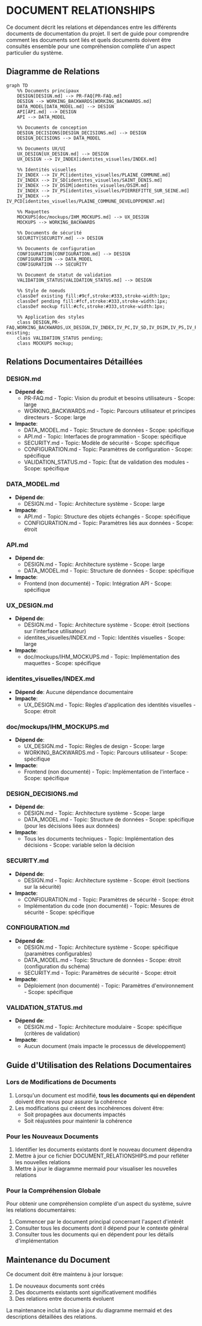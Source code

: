 # DOCUMENT RELATIONSHIPS

Ce document décrit les relations et dépendances entre les différents documents de documentation du projet. Il sert de guide pour comprendre comment les documents sont liés et quels documents doivent être consultés ensemble pour une compréhension complète d'un aspect particulier du système.

## Diagramme de Relations

```mermaid
graph TD
    %% Documents principaux
    DESIGN[DESIGN.md] --> PR-FAQ[PR-FAQ.md]
    DESIGN --> WORKING_BACKWARDS[WORKING_BACKWARDS.md]
    DATA_MODEL[DATA_MODEL.md] --> DESIGN
    API[API.md] --> DESIGN
    API --> DATA_MODEL
    
    %% Documents de conception
    DESIGN_DECISIONS[DESIGN_DECISIONS.md] --> DESIGN
    DESIGN_DECISIONS --> DATA_MODEL
    
    %% Documents UX/UI
    UX_DESIGN[UX_DESIGN.md] --> DESIGN
    UX_DESIGN --> IV_INDEX[identites_visuelles/INDEX.md]
    
    %% Identités visuelles
    IV_INDEX --> IV_PC[identites_visuelles/PLAINE_COMMUNE.md]
    IV_INDEX --> IV_SD[identites_visuelles/SAINT_DENIS.md]
    IV_INDEX --> IV_DSIM[identites_visuelles/DSIM.md]
    IV_INDEX --> IV_PS[identites_visuelles/PIERREFITTE_SUR_SEINE.md]
    IV_INDEX --> IV_PCD[identites_visuelles/PLAINE_COMMUNE_DEVELOPPEMENT.md]
    
    %% Maquettes
    MOCKUPS[doc/mockups/IHM_MOCKUPS.md] --> UX_DESIGN
    MOCKUPS --> WORKING_BACKWARDS
    
    %% Documents de sécurité
    SECURITY[SECURITY.md] --> DESIGN
    
    %% Documents de configuration
    CONFIGURATION[CONFIGURATION.md] --> DESIGN
    CONFIGURATION --> DATA_MODEL
    CONFIGURATION --> SECURITY
    
    %% Document de statut de validation
    VALIDATION_STATUS[VALIDATION_STATUS.md] --> DESIGN
    
    %% Style de noeuds
    classDef existing fill:#9cf,stroke:#333,stroke-width:1px;
    classDef pending fill:#fcf,stroke:#333,stroke-width:1px;
    classDef mockup fill:#cfc,stroke:#333,stroke-width:1px;
    
    %% Application des styles
    class DESIGN,PR-FAQ,WORKING_BACKWARDS,UX_DESIGN,IV_INDEX,IV_PC,IV_SD,IV_DSIM,IV_PS,IV_PCD,DATA_MODEL,API,SECURITY,CONFIGURATION,DESIGN_DECISIONS existing;
    class VALIDATION_STATUS pending;
    class MOCKUPS mockup;
```

## Relations Documentaires Détaillées

### DESIGN.md
- **Dépend de**: 
  - PR-FAQ.md - Topic: Vision du produit et besoins utilisateurs - Scope: large
  - WORKING_BACKWARDS.md - Topic: Parcours utilisateur et principes directeurs - Scope: large
- **Impacte**: 
  - DATA_MODEL.md - Topic: Structure de données - Scope: spécifique
  - API.md - Topic: Interfaces de programmation - Scope: spécifique
  - SECURITY.md - Topic: Modèle de sécurité - Scope: spécifique
  - CONFIGURATION.md - Topic: Paramètres de configuration - Scope: spécifique
  - VALIDATION_STATUS.md - Topic: État de validation des modules - Scope: spécifique

### DATA_MODEL.md
- **Dépend de**: 
  - DESIGN.md - Topic: Architecture système - Scope: large
- **Impacte**: 
  - API.md - Topic: Structure des objets échangés - Scope: spécifique
  - CONFIGURATION.md - Topic: Paramètres liés aux données - Scope: étroit

### API.md
- **Dépend de**: 
  - DESIGN.md - Topic: Architecture système - Scope: large
  - DATA_MODEL.md - Topic: Structure de données - Scope: spécifique
- **Impacte**: 
  - Frontend (non documenté) - Topic: Intégration API - Scope: spécifique

### UX_DESIGN.md
- **Dépend de**: 
  - DESIGN.md - Topic: Architecture système - Scope: étroit (sections sur l'interface utilisateur)
  - identites_visuelles/INDEX.md - Topic: Identités visuelles - Scope: large
- **Impacte**: 
  - doc/mockups/IHM_MOCKUPS.md - Topic: Implémentation des maquettes - Scope: spécifique

### identites_visuelles/INDEX.md
- **Dépend de**: Aucune dépendance documentaire
- **Impacte**: 
  - UX_DESIGN.md - Topic: Règles d'application des identités visuelles - Scope: étroit

### doc/mockups/IHM_MOCKUPS.md
- **Dépend de**: 
  - UX_DESIGN.md - Topic: Règles de design - Scope: large
  - WORKING_BACKWARDS.md - Topic: Parcours utilisateur - Scope: spécifique
- **Impacte**: 
  - Frontend (non documenté) - Topic: Implémentation de l'interface - Scope: spécifique

### DESIGN_DECISIONS.md
- **Dépend de**: 
  - DESIGN.md - Topic: Architecture système - Scope: large
  - DATA_MODEL.md - Topic: Structure de données - Scope: spécifique (pour les décisions liées aux données)
- **Impacte**: 
  - Tous les documents techniques - Topic: Implémentation des décisions - Scope: variable selon la décision

### SECURITY.md
- **Dépend de**: 
  - DESIGN.md - Topic: Architecture système - Scope: étroit (sections sur la sécurité)
- **Impacte**: 
  - CONFIGURATION.md - Topic: Paramètres de sécurité - Scope: étroit
  - Implémentation du code (non documenté) - Topic: Mesures de sécurité - Scope: spécifique

### CONFIGURATION.md
- **Dépend de**: 
  - DESIGN.md - Topic: Architecture système - Scope: spécifique (paramètres configurables)
  - DATA_MODEL.md - Topic: Structure de données - Scope: étroit (configuration du schéma)
  - SECURITY.md - Topic: Paramètres de sécurité - Scope: étroit
- **Impacte**: 
  - Déploiement (non documenté) - Topic: Paramètres d'environnement - Scope: spécifique

### VALIDATION_STATUS.md
- **Dépend de**: 
  - DESIGN.md - Topic: Architecture modulaire - Scope: spécifique (critères de validation)
- **Impacte**:
  - Aucun document (mais impacte le processus de développement)

## Guide d'Utilisation des Relations Documentaires

### Lors de Modifications de Documents

1. Lorsqu'un document est modifié, **tous les documents qui en dépendent** doivent être revus pour assurer la cohérence
2. Les modifications qui créent des incohérences doivent être:
   - Soit propagées aux documents impactés
   - Soit réajustées pour maintenir la cohérence

### Pour les Nouveaux Documents

1. Identifier les documents existants dont le nouveau document dépendra
2. Mettre à jour ce fichier DOCUMENT_RELATIONSHIPS.md pour refléter les nouvelles relations
3. Mettre à jour le diagramme mermaid pour visualiser les nouvelles relations

### Pour la Compréhension Globale

Pour obtenir une compréhension complète d'un aspect du système, suivre les relations documentaires:
1. Commencer par le document principal concernant l'aspect d'intérêt
2. Consulter tous les documents dont il dépend pour le contexte général
3. Consulter tous les documents qui en dépendent pour les détails d'implémentation

## Maintenance du Document

Ce document doit être maintenu à jour lorsque:
1. De nouveaux documents sont créés
2. Des documents existants sont significativement modifiés
3. Des relations entre documents évoluent

La maintenance inclut la mise à jour du diagramme mermaid et des descriptions détaillées des relations.
